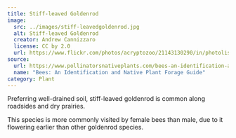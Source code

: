 ```yaml
---
title: Stiff-leaved Goldenrod
image:
  src: ../images/stiff-leavedgoldenrod.jpg
  alt: Stiff-leaved Goldenrod
  creator: Andrew Cannizzaro
  license: CC by 2.0
  url: https://www.flickr.com/photos/acryptozoo/21143130290/in/photolist-apEBD7-ydm529-owszVH-wHcALJ
source:
  url: https://www.pollinatorsnativeplants.com/bees-an-identification-and-native-plant-forage-guide.html
  name: "Bees: An Identification and Native Plant Forage Guide"
category: Plant
---
```

Preferring well-drained soil, stiff-leaved goldenrod is common along roadsides and dry prairies.

This species is more commonly visited by female bees than male, due to it flowering earlier than other goldenrod species.